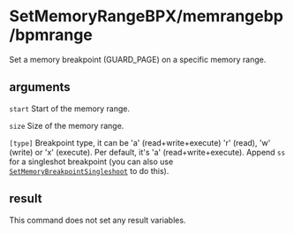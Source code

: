 # SetMemoryRangeBPX/memrangebp/bpmrange

Set a memory breakpoint (GUARD_PAGE) on a specific memory range.

## arguments

`start` Start of the memory range.

`size` Size of the memory range.

`[type]` Breakpoint type, it can be 'a' (read+write+execute) 'r' (read), 'w' (write) or 'x' (execute). Per default, it's 'a' (read+write+execute). Append `ss` for a singleshot breakpoint (you can also use [`SetMemoryBreakpointSingleshoot`](../conditional-breakpoint-control/SetMemoryBreakpointSingleshoot.md) to do this).

## result

This command does not set any result variables.
